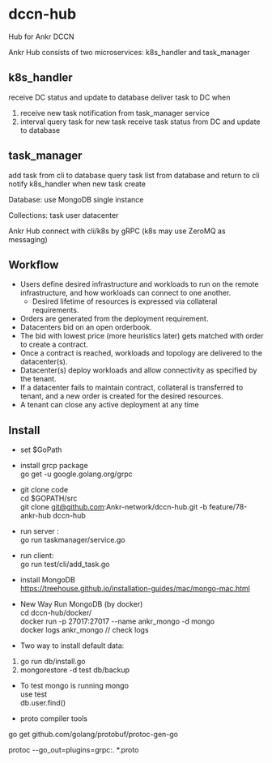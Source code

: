# dccn-hub
Hub for Ankr DCCN

Ankr Hub consists of two microservices: k8s_handler and task_manager

## k8s_handler

receive DC status and update to database
deliver task to DC when
1.  receive new task notification from task_manager service  
2. interval query task for new task
receive task status from DC and update to database

## task_manager

add task from cli to database
query task list from database and return to cli
notify k8s_handler when new task create


Database:
use MongoDB single instance

Collections:
task
user
datacenter

Ankr Hub connect with cli/k8s  by gRPC (k8s may use ZeroMQ as messaging)

## Workflow

* Users define desired infrastructure and workloads to run on the remote infrastructure, and how workloads can connect to one another.
  * Desired lifetime of resources is expressed via collateral requirements.
* Orders are generated from the deployment requirement.
* Datacenters bid on an open orderbook.
* The bid with lowest price (more heuristics later) gets matched with order to create a contract.
* Once a contract is reached, workloads and topology are delivered to the datacenter(s).
* Datacenter(s) deploy workloads and allow connectivity as specified by the tenant.
* If a datacenter fails to maintain contract, collateral is transferred to tenant, and a new order is created for the desired resources.
* A tenant can close any active deployment at any time

## Install
* set $GoPath
* install grcp package  
go get -u google.golang.org/grpc
* git clone code  
cd $GOPATH/src  
git clone git@github.com:Ankr-network/dccn-hub.git  -b feature/78-ankr-hub dccn-hub
* run server :   
go run taskmanager/service.go
* run client:   
go run test/cli/add_task.go

* install MongoDB  
https://treehouse.github.io/installation-guides/mac/mongo-mac.html

* New Way Run MongoDB  (by docker)   
cd dccn-hub/docker/   
docker run   -p 27017:27017  --name ankr_mongo -d mongo  
docker logs ankr_mongo  // check logs 

* Two way to install default data:
1. go run db/install.go  
2. mongorestore -d test db/backup   


* To test mongo is running
mongo   
use test    
db.user.find()

* proto compiler tools

 go get github.com/golang/protobuf/protoc-gen-go   

protoc --go_out=plugins=grpc:. *.proto
